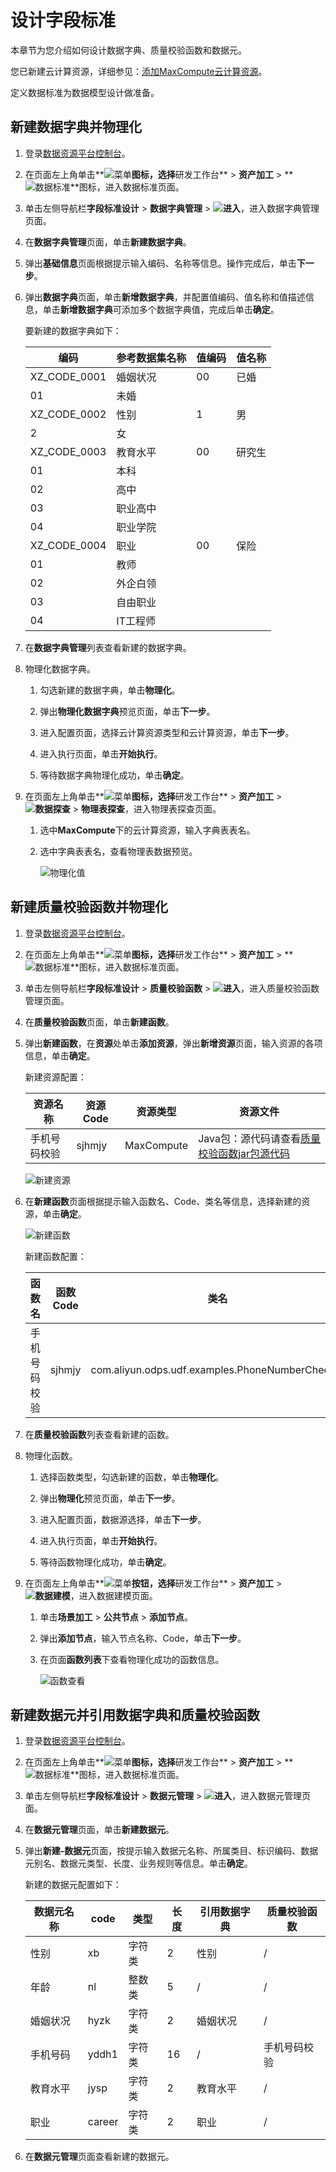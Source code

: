 # 设计字段标准

本章节为您介绍如何设计数据字典、质量校验函数和数据元。

您已新建云计算资源，详细参见：[添加MaxCompute云计算资源](/cn.zh-CN/最佳实践/准备工作/新建云计算资源.md)。

定义数据标准为数据模型设计做准备。

## 新建数据字典并物理化

1.  登录[数据资源平台控制台](https://dataq.console.aliyun.com)。

2.  在页面左上角单击**![菜单](https://static-aliyun-doc.oss-accelerate.aliyuncs.com/assets/img/zh-CN/6504337061/p188771.png)**图标，选择**研发工作台** \> **资产加工** \> **![数据标准](https://static-aliyun-doc.oss-accelerate.aliyuncs.com/assets/img/zh-CN/7847900161/p208215.png)**图标，进入数据标准页面。

3.  单击左侧导航栏**字段标准设计** \> **数据字典管理** \> **![进入](https://static-aliyun-doc.oss-accelerate.aliyuncs.com/assets/img/zh-CN/6504337061/p188815.png)**，进入数据字典管理页面。

4.  在**数据字典管理**页面，单击**新建数据字典**。

5.  弹出**基础信息**页面根据提示输入编码、名称等信息。操作完成后，单击**下一步**。

6.  弹出**数据字典**页面，单击**新增数据字典**，并配置值编码、值名称和值描述信息，单击**新增数据字典**可添加多个数据字典值，完成后单击**确定**。

    要新建的数据字典如下：

    |编码|参考数据集名称|值编码|值名称|
    |--|-------|---|---|
    |XZ\_CODE\_0001|婚姻状况|00|已婚|
    |01|未婚|
    |XZ\_CODE\_0002|性别|1|男|
    |2|女|
    |XZ\_CODE\_0003|教育水平|00|研究生|
    |01|本科|
    |02|高中|
    |03|职业高中|
    |04|职业学院|
    |XZ\_CODE\_0004|职业|00|保险|
    |01|教师|
    |02|外企白领|
    |03|自由职业|
    |04|IT工程师|

7.  在**数据字典管理**列表查看新建的数据字典。

8.  物理化数据字典。

    1.  勾选新建的数据字典，单击**物理化**。

    2.  弹出**物理化数据字典**预览页面，单击**下一步**。

    3.  进入配置页面，选择云计算资源类型和云计算资源，单击**下一步**。

    4.  进入执行页面，单击**开始执行**。

    5.  等待数据字典物理化成功，单击**确定**。

9.  在页面左上角单击**![菜单](https://static-aliyun-doc.oss-accelerate.aliyuncs.com/assets/img/zh-CN/6504337061/p188771.png)**图标，选择**研发工作台** \> **资产加工** \> **![数据探查](https://static-aliyun-doc.oss-accelerate.aliyuncs.com/assets/img/zh-CN/8847900161/p208216.png)** \> **物理表探查**，进入物理表探查页面。

    1.  选中**MaxCompute**下的云计算资源，输入字典表表名。

    2.  选中字典表表名，查看物理表数据预览。

        ![物理化值](https://static-aliyun-doc.oss-accelerate.aliyuncs.com/assets/img/zh-CN/8061429061/p205803.png)


## 新建质量校验函数并物理化

1.  登录[数据资源平台控制台](https://dataq.console.aliyun.com)。

2.  在页面左上角单击**![菜单](https://static-aliyun-doc.oss-accelerate.aliyuncs.com/assets/img/zh-CN/6504337061/p188771.png)**图标，选择**研发工作台** \> **资产加工** \> **![数据标准](https://static-aliyun-doc.oss-accelerate.aliyuncs.com/assets/img/zh-CN/7847900161/p208215.png)**图标，进入数据标准页面。

3.  单击左侧导航栏**字段标准设计** \> **质量校验函数** \> **![进入](https://static-aliyun-doc.oss-accelerate.aliyuncs.com/assets/img/zh-CN/6504337061/p188815.png)**，进入质量校验函数管理页面。

4.  在**质量校验函数**页面，单击**新建函数**。

5.  弹出**新建函数**，在**资源**处单击**添加资源**，弹出**新增资源**页面，输入资源的各项信息，单击**确定**。

    新建资源配置：

    |资源名称|资源Code|资源类型|资源文件|
    |----|------|----|----|
    |手机号码校验|sjhmjy|MaxCompute|Java包：源代码请查看[质量校验函数jar包源代码](/cn.zh-CN/最佳实践/准备工作/准备数据.md)|

    ![新建资源](https://static-aliyun-doc.oss-accelerate.aliyuncs.com/assets/img/zh-CN/8061429061/p203961.png)

6.  在**新建函数**页面根据提示输入函数名、Code、类名等信息，选择新建的资源，单击**确定**。

    ![新建函数](https://static-aliyun-doc.oss-accelerate.aliyuncs.com/assets/img/zh-CN/8061429061/p203952.png)

    新建函数配置：

    |函数名|函数Code|类名|
    |---|------|--|
    |手机号码校验|sjhmjy|com.aliyun.odps.udf.examples.PhoneNumberChecker|

7.  在**质量校验函数**列表查看新建的函数。

8.  物理化函数。

    1.  选择函数类型，勾选新建的函数，单击**物理化**。

    2.  弹出**物理化**预览页面，单击**下一步**。

    3.  进入配置页面，数据源选择，单击**下一步**。

    4.  进入执行页面，单击**开始执行**。

    5.  等待函数物理化成功，单击**确定**。

9.  在页面左上角单击**![菜单](https://static-aliyun-doc.oss-accelerate.aliyuncs.com/assets/img/zh-CN/6504337061/p188771.png)**按钮，选择**研发工作台** \> **资产加工** \> **![数据建模](https://static-aliyun-doc.oss-accelerate.aliyuncs.com/assets/img/zh-CN/7366900161/p208211.png)**，进入数据建模页面。

    1.  单击**场景加工** \> **公共节点** \> **添加节点**。

    2.  弹出**添加节点**，输入节点名称、Code，单击**下一步**。

    3.  在页面**函数列表**下查看物理化成功的函数信息。

        ![函数查看](https://static-aliyun-doc.oss-accelerate.aliyuncs.com/assets/img/zh-CN/8061429061/p204027.png)


## 新建数据元并引用数据字典和质量校验函数

1.  登录[数据资源平台控制台](https://dataq.console.aliyun.com)。

2.  在页面左上角单击**![菜单](https://static-aliyun-doc.oss-accelerate.aliyuncs.com/assets/img/zh-CN/6504337061/p188771.png)**图标，选择**研发工作台** \> **资产加工** \> **![数据标准](https://static-aliyun-doc.oss-accelerate.aliyuncs.com/assets/img/zh-CN/7847900161/p208215.png)**图标，进入数据标准页面。

3.  单击左侧导航栏**字段标准设计** \> **数据元管理** \> **![进入](https://static-aliyun-doc.oss-accelerate.aliyuncs.com/assets/img/zh-CN/6504337061/p188815.png)**，进入数据元管理页面。

4.  在**数据元管理**页面，单击**新建数据元**。

5.  弹出**新建-数据元**页面，按提示输入数据元名称、所属类目、标识编码、数据元别名、数据元类型、长度、业务规则等信息。单击**确定**。

    新建的数据元配置如下：

    |数据元名称|code|类型|长度|引用数据字典|质量校验函数|
    |-----|----|--|--|------|------|
    |性别|xb|字符类|2|性别|/|
    |年龄|nl|整数类|5|/|/|
    |婚姻状况|hyzk|字符类|2|婚姻状况|/|
    |手机号码|yddh1|字符类|16|/|手机号码校验|
    |教育水平|jysp|字符类|2|教育水平|/|
    |职业|career|字符类|2|职业|/|

6.  在**数据元管理**页面查看新建的数据元。



